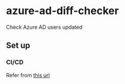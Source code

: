 # azure-ad-diff-checker
Check Azure AD users updated

## Set up
### CI/CD
Refer from [this url](https://docs.microsoft.com/ja-jp/azure/azure-functions/functions-how-to-github-actions)
